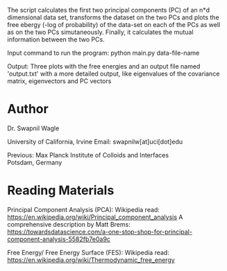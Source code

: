 The script calculates the first two principal components (PC) of an n*d dimensional data set, transforms the dataset on the two PCs and plots the free ebergy (-log of probability) of the  data-set on each of the PCs as well as on the two PCs simutaneously. Finally, it calculates the mutual information between the two PCs.                                                   
                                                                                               
Input command to run the program: python main.py data-file-name

Output: Three plots with the free energies and an output file named 'output.txt' with a more  detailed output, like eigenvalues of the covariance matrix, eigenvectors and PC vectors       
                                                                                               
# Author

Dr. Swapnil Wagle
  
University of California, Irvine
Email: swapnilw[at]uci[dot]edu

Previous:
Max Planck Institute of Colloids and Interfaces                                               
Potsdam, Germany                                                                               

# Reading Materials

Principal Component Analysis (PCA): 
Wikipedia read: https://en.wikipedia.org/wiki/Principal_component_analysis
A comprehensive description by Matt Brems: https://towardsdatascience.com/a-one-stop-shop-for-principal-component-analysis-5582fb7e0a9c

Free Energy/ Free Energy Surface (FES):
Wikipedia read: https://en.wikipedia.org/wiki/Thermodynamic_free_energy
